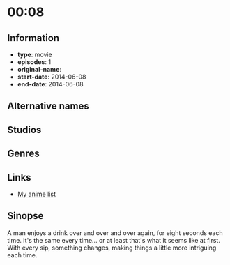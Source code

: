# 00:08

## Information

-   **type**: movie
-   **episodes**: 1
-   **original-name**:
-   **start-date**: 2014-06-08
-   **end-date**: 2014-06-08

## Alternative names

## Studios

## Genres

## Links

-   [My anime list](https://myanimelist.net/anime/28761/00_08)

## Sinopse

A man enjoys a drink over and over and over again, for eight seconds each time. It's the same every time... or at least that's what it seems like at first. With every sip, something changes, making things a little more intriguing each time.
